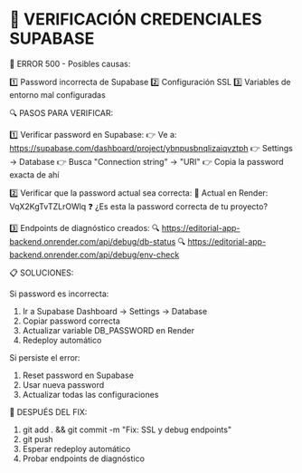 🔧 VERIFICACIÓN CREDENCIALES SUPABASE
====================================

🚨 ERROR 500 - Posibles causas:

1️⃣ Password incorrecta de Supabase
2️⃣ Configuración SSL
3️⃣ Variables de entorno mal configuradas

🔍 PASOS PARA VERIFICAR:

1️⃣ Verificar password en Supabase:
   👉 Ve a: https://supabase.com/dashboard/project/ybnpusbnqlizaiqvztph
   👉 Settings → Database
   👉 Busca "Connection string" → "URI"
   👉 Copia la password exacta de ahí

2️⃣ Verificar que la password actual sea correcta:
   🔑 Actual en Render: VqX2KgTvTZLrOWlq
   ❓ ¿Es esta la password correcta de tu proyecto?

3️⃣ Endpoints de diagnóstico creados:
   🔍 https://editorial-app-backend.onrender.com/api/debug/db-status
   🔍 https://editorial-app-backend.onrender.com/api/debug/env-check

📋 SOLUCIONES:

Si password es incorrecta:
1. Ir a Supabase Dashboard → Settings → Database
2. Copiar password correcta
3. Actualizar variable DB_PASSWORD en Render
4. Redeploy automático

Si persiste el error:
1. Reset password en Supabase
2. Usar nueva password
3. Actualizar todas las configuraciones

🚀 DESPUÉS DEL FIX:
1. git add . && git commit -m "Fix: SSL y debug endpoints"
2. git push
3. Esperar redeploy automático
4. Probar endpoints de diagnóstico
